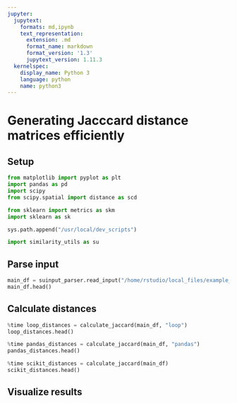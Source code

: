 ```yaml
---
jupyter:
  jupytext:
    formats: md,ipynb
    text_representation:
      extension: .md
      format_name: markdown
      format_version: '1.3'
      jupytext_version: 1.11.3
  kernelspec:
    display_name: Python 3
    language: python
    name: python3
---
```


# Generating Jacccard distance matrices efficiently

## Setup

```python
from matplotlib import pyplot as plt
import pandas as pd
import scipy
from scipy.spatial import distance as scd

from sklearn import metrics as skm
import sklearn as sk
```

```python
sys.path.append("/usr/local/dev_scripts")

import similarity_utils as su
```

## Parse input

```python
main_df = suinput_parser.read_input("/home/rstudio/local_files/example_data/pseudo_tabular_format.csv")
main_df.head()
```

## Calculate distances

```python
%time loop_distances = calculate_jaccard(main_df, "loop")
loop_distances.head()
```

```python
%time pandas_distances = calculate_jaccard(main_df, "pandas")
pandas_distances.head()
```

```python
%time scikit_distances = calculate_jaccard(main_df)
scikit_distances.head()
```

## Visualize results